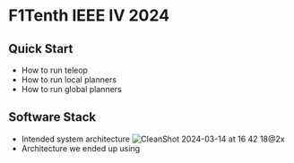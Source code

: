 # F1Tenth IEEE IV 2024

## Quick Start

- How to run teleop
- How to run local planners
- How to run global planners

## Software Stack

- Intended system architecture
![CleanShot 2024-03-14 at 16 42 18@2x](https://github.com/NTU-Autonomous-Racing-Team/f1tenth_icra2024/assets/65676392/44360186-bb67-4fd0-8ce3-2cb304b6a80f)
- Architecture we ended up using

